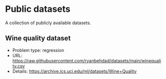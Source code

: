 # Public datasets

A collection of publicly available datasets.

## Wine quality dataset
* Problem type: regression
* URL: https://raw.githubusercontent.com/ryanbehdad/datasets/main/winequality.csv
* Details: https://archive.ics.uci.edu/ml/datasets/Wine+Quality
